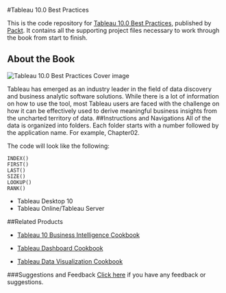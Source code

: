 #Tableau 10.0 Best Practices


This is the code repository for [Tableau 10.0 Best Practices](https://www.packtpub.com/big-data-and-business-intelligence/tableau-100-best-practices?utm_source=github&utm_medium=repository&utm_campaign=9781786460097), published by [Packt](https://www.packtpub.com). It contains all the supporting project files necessary to work through the book from start to finish.
## About the Book
![Tableau 10.0 Best Practices Cover image](https://dz13w8afd47il.cloudfront.net/sites/default/files/imagecache/ppv4_main_book_cover/B05454_MockupCover.jpg)

Tableau has emerged as an industry leader in the field of data discovery and business analytic software solutions. While there is a lot of information on how to use the tool, most Tableau users are faced with the challenge on how it can be effectively used to derive meaningful business insights from the uncharted territory of data.
##Instructions and Navigations
All of the data is organized into folders. Each folder starts with a number followed by the application name. For example, Chapter02.



The code will look like the following:
```
INDEX()
FIRST()
LAST()
SIZE()
LOOKUP()
RANK()
```

* Tableau Desktop 10
* Tableau Online/Tableau Server

##Related Products
* [Tableau 10 Business Intelligence Cookbook](https://www.packtpub.com/big-data-and-business-intelligence/tableau-10-business-intelligence-cookbook?utm_source=github&utm_medium=repository&utm_campaign=9781786465634)

* [Tableau Dashboard Cookbook](https://www.packtpub.com/big-data-and-business-inteliigence/tableau-dashboard-cookbook?utm_source=github&utm_medium=repository&utm_campaign=9781782177906)

* [Tableau Data Visualization Cookbook](https://www.packtpub.com/big-data-and-business-intelligence/tableau-data-visualization-cookbook?utm_source=github&utm_medium=repository&utm_campaign=9781849689786)

###Suggestions and Feedback
[Click here](https://docs.google.com/forms/d/e/1FAIpQLSe5qwunkGf6PUvzPirPDtuy1Du5Rlzew23UBp2S-P3wB-GcwQ/viewform) if you have any feedback or suggestions.
